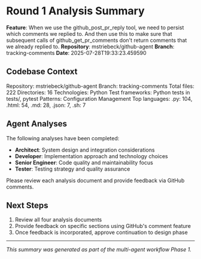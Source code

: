 # Round 1 Analysis Summary

**Feature**: When we use the github_post_pr_reply tool, we need to persist which comments we replied to. And then use this to make sure that subsequent calls of github_get_pr_comments don't return comments that we already replied to.
**Repository**: mstriebeck/github-agent
**Branch**: tracking-comments
**Date**: 2025-07-28T19:33:23.459590

## Codebase Context

Repository: mstriebeck/github-agent
Branch: tracking-comments
Total files: 222
Directories: 16
Technologies: Python
Test frameworks: Python tests in tests/, pytest
Patterns: Configuration Management
Top languages: .py: 104, .html: 54, .md: 28, .json: 7, .sh: 7

## Agent Analyses

The following analyses have been completed:

- **Architect**: System design and integration considerations
- **Developer**: Implementation approach and technology choices
- **Senior Engineer**: Code quality and maintainability focus
- **Tester**: Testing strategy and quality assurance

Please review each analysis document and provide feedback via GitHub comments.

## Next Steps

1. Review all four analysis documents
2. Provide feedback on specific sections using GitHub's comment feature
3. Once feedback is incorporated, approve continuation to design phase

---
*This summary was generated as part of the multi-agent workflow Phase 1.*
